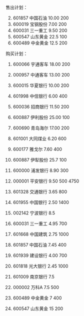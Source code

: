 售出计划：

2. 601857	中国石油	10.00	200
3. 600019	宝钢股份	7.00	200
4. 600031	三一重工	9.50	200
5. 600547	山东黄金	22.5	100
6. 600489	中金黄金	12.5	200


购买计划：

1. 600066	宇通客车	18.00	200
2. 000957	中通客车	13.00	200
3. 600015	华夏银行	10.00	200
4. 601998	中信银行	6.00	400
5. 600036	招商银行	11.50	200
7. 600887	伊利股份	25.00	100
8. 600690	青岛海尔	17.00	200


2. 601001	大同煤业	6.20	600
3. 600177	雅戈尔	7.60	400
7. 600887	伊犁股份	25.7	100	
1. 600000	浦发银行 8.90	300
2. 000001	平安银行	9.50	500	4750

3. 601328	交通银行	3.65	800	
3. 601955	中国银行	2.50	1400
7. 002142	宁波银行	8.5

3. 600031	三一重工	4.95	700
4. 601668	中国建筑	2.75	1000
5. 601857	中国石油	7.45	400


2. 601939	建设银行	4.00	700
4. 601818	光大银行	2.45	1000
6. 601009	南京银行	7.5
4. 000002	万科A	7.5	500
2. 600489	中金黄金	7	400
4. 600547	山东黄金	15	200


